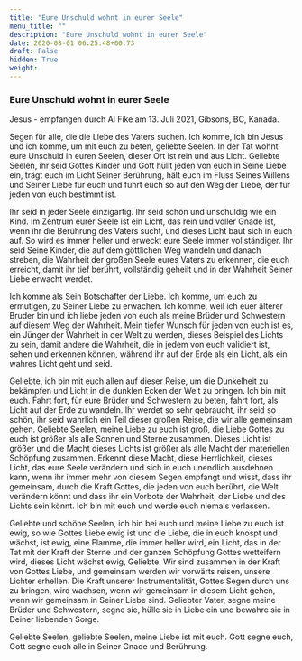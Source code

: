```yaml
---
title: "Eure Unschuld wohnt in eurer Seele"
menu_title: ""
description: "Eure Unschuld wohnt in eurer Seele"
date: 2020-08-01 06:25:48+00:73
draft: False
hidden: True
weight:
---
```

### Eure Unschuld wohnt in eurer Seele

Jesus - empfangen durch Al Fike am 13. Juli 2021, Gibsons, BC, Kanada.

Segen für alle, die die Liebe des Vaters suchen. Ich komme, ich bin Jesus und ich komme, um mit euch zu beten, geliebte Seelen. In der Tat wohnt eure Unschuld in euren Seelen, dieser Ort ist rein und aus Licht. Geliebte Seelen, ihr seid Gottes Kinder und Gott hüllt jeden von euch in Seine Liebe ein, trägt euch im Licht Seiner Berührung, hält euch im Fluss Seines Willens und Seiner Liebe für euch und führt euch so auf den Weg der Liebe, der für jeden von euch bestimmt ist.

Ihr seid in jeder Seele einzigartig. Ihr seid schön und unschuldig wie ein Kind. Im Zentrum eurer Seele ist ein Licht, das rein und voller Gnade ist, wenn ihr die Berührung des Vaters sucht, und dieses Licht baut sich in euch auf. So wird es immer heller und erweckt eure Seele immer vollständiger. Ihr seid Seine Kinder, die auf dem göttlichen Weg wandeln und danach streben, die Wahrheit der großen Seele eures Vaters zu erkennen, die euch erreicht, damit ihr tief berührt, vollständig geheilt und in der Wahrheit Seiner Liebe erwacht werdet.

Ich komme als Sein Botschafter der Liebe. Ich komme, um euch zu ermutigen, zu Seiner Liebe zu erwachen. Ich komme, weil ich euer älterer Bruder bin und ich liebe jeden von euch als meine Brüder und Schwestern auf diesem Weg der Wahrheit. Mein tiefer Wunsch für jeden von euch ist es, ein Jünger der Wahrheit in der Welt zu werden, dieses Beispiel des Lichts zu sein, damit andere die Wahrheit, die in jedem von euch validiert ist, sehen und erkennen können, während ihr auf der Erde als ein Licht, als ein wahres Licht geht und seid.

Geliebte, ich bin mit euch allen auf dieser Reise, um die Dunkelheit zu bekämpfen und Licht in die dunklen Ecken der Welt zu bringen. Ich bin mit euch. Fahrt fort, für eure Brüder und Schwestern zu beten, fahrt fort, als Licht auf der Erde zu wandeln. Ihr werdet so sehr gebraucht, ihr seid so schön, ihr seid wahrlich ein Teil dieser großen Reise, die wir alle gemeinsam gehen. Geliebte Seelen, meine Liebe zu euch ist groß, die Liebe Gottes zu euch ist größer als alle Sonnen und Sterne zusammen. Dieses Licht ist größer und die Macht dieses Lichts ist größer als alle Macht der materiellen Schöpfung zusammen. Erkennt diese Macht, diese Herrlichkeit, dieses Licht, das eure Seele verändern und sich in euch unendlich ausdehnen kann, wenn ihr immer mehr von diesem Segen empfangt und wisst, dass ihr gemeinsam, durch die Kraft Gottes, die jeden von euch berührt, die Welt verändern könnt und dass ihr ein Vorbote der Wahrheit, der Liebe und des Lichts sein könnt. Ich bin mit euch und werde euch niemals verlassen.

Geliebte und schöne Seelen, ich bin bei euch und meine Liebe zu euch ist ewig, so wie Gottes Liebe ewig ist und die Liebe, die in euch knospt und wächst, ist ewig, eine Flamme, die immer heller wird, ein Licht, das in der Tat mit der Kraft der Sterne und der ganzen Schöpfung Gottes wetteifern wird, dieses Licht wächst ewig, Geliebte. Wir sind zusammen in der Kraft von Gottes Liebe, und gemeinsam werden wir vorwärts reisen, unsere Lichter erhellen. Die Kraft unserer Instrumentalität, Gottes Segen durch uns zu bringen, wird wachsen, wenn wir gemeinsam in diesem Licht gehen, wenn wir gemeinsam in Seiner Liebe sind. Geliebter Vater, segne meine Brüder und Schwestern, segne sie, hülle sie in Liebe ein und bewahre sie in Deiner liebenden Sorge.

Geliebte Seelen, geliebte Seelen, meine Liebe ist mit euch. Gott segne euch, Gott segne euch alle in Seiner Gnade und Berührung.
